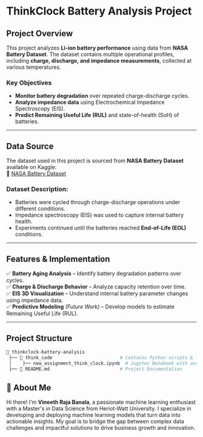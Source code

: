 # **ThinkClock Battery Analysis Project**  

## **Project Overview**  
This project analyzes **Li-ion battery performance** using data from **NASA Battery Dataset**. The dataset contains multiple operational profiles, including **charge, discharge, and impedance measurements**, collected at various temperatures.  

### **Key Objectives**  
- **Monitor battery degradation** over repeated charge-discharge cycles.  
- **Analyze impedance data** using Electrochemical Impedance Spectroscopy (EIS).  
- **Predict Remaining Useful Life (RUL)** and state-of-health (SoH) of batteries.  

---

## **Data Source**  
The dataset used in this project is sourced from **NASA Battery Dataset** available on Kaggle:  
🔗 [NASA Battery Dataset](https://www.kaggle.com/datasets/patrickfleith/nasa-battery-dataset/data)  

### **Dataset Description:**  
- Batteries were cycled through charge-discharge operations under different conditions.  
- Impedance spectroscopy (EIS) was used to capture internal battery health.  
- Experiments continued until the batteries reached **End-of-Life (EOL)** conditions.  

---

## **Features & Implementation**  
✅ **Battery Aging Analysis** – Identify battery degradation patterns over cycles.  
✅ **Charge & Discharge Behavior** – Analyze capacity retention over time.  
✅ **EIS 3D Visualization** – Understand internal battery parameter changes using impedance data.  
✅ **Predictive Modeling** *(Future Work)* – Develop models to estimate Remaining Useful Life (RUL).  

---

## **Project Structure**  

```bash
📂 thinkclock-battery-analysis  
 ├── 📂 think_code                         # Contains Python scripts & logic  
 │    ├── new_assignment_think_clock.ipynb  # Jupyter Notebook with analysis  
 ├── 📄 README.md                          # Project Documentation

```

## 🌟 About Me

Hi there! I'm **Vineeth Raja Banala**, a passionate machine learning enthusiast with a Master's in Data Science from Heriot-Watt University. I specialize in developing and deploying machine learning models that turn data into actionable insights. My goal is to bridge the gap between complex data challenges and impactful solutions to drive business growth and innovation.

